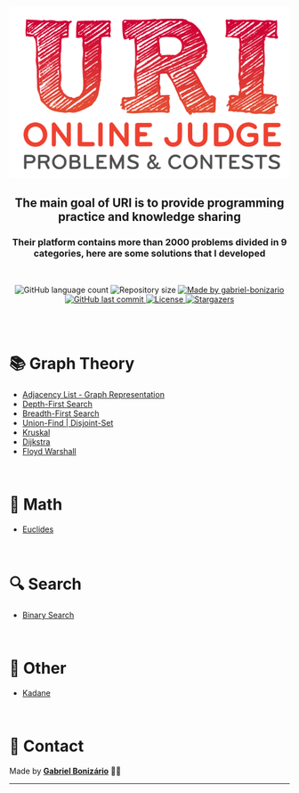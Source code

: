 ﻿<p align="center">
  <img alt="URI Online Judge" title="URI Online Judge" src="./.github/uri-logo.png">
</p>

<h2 align="center">The main goal of URI is to provide programming practice and knowledge sharing</h2>

<h3 align="center">Their platform contains more than 2000 problems divided in 9 categories, here are some solutions that I developed</h3>

<br />

<p align="center">
  <img alt="GitHub language count" src="https://img.shields.io/github/languages/count/Bonizario/uri-solutions?color=d61635">

  <img alt="Repository size" src="https://img.shields.io/github/repo-size/bonizario/uri-solutions?color=d81f34">

  <a href="https://www.linkedin.com/in/gabriel-bonizario/">
    <img alt="Made by gabriel-bonizario" src="https://img.shields.io/badge/made%20by-Gabriel%20Bonizario-dc2c34">
  </a>

  <a href="https://github.com/bonizario/uri-solutions/commits/master">
    <img alt="GitHub last commit" src="https://img.shields.io/github/last-commit/bonizario/uri-solutions?color=e54034">
  </a>

  <a href="https://github.com/Bonizario/uri-solutions/blob/master/LICENSE">
    <img alt="License" src="https://img.shields.io/github/license/bonizario/uri-solutions?color=f0442c">
  </a>

  <a href="https://github.com/Bonizario/uri-solutions/stargazers">
    <img alt="Stargazers" src="https://img.shields.io/github/stars/bonizario/uri-solutions?style=social">
  </a>
</p>

<br />
<br />

# :books: Graph Theory

 - [Adjacency List - Graph Representation](./algorithms/graphs/adjacency_list.cpp)
 - [Depth-First Search](./algorithms/graphs/dfs.cpp)
 - [Breadth-First Search](./algorithms/graphs/bfs.cpp)
 - [Union-Find | Disjoint-Set](./algorithms/graphs/union_find.cpp)
 - [Kruskal](./algorithms/graphs/kruskal.cpp)
 - [Dijkstra](./algorithms/graphs/dijkstra.cpp)
 - [Floyd Warshall](./algorithms/graphs/floyd_warshall_path.py)

<br />

# :thought_balloon: Math

- [Euclides](./algorithms/math/euclides.cpp)

<br />

# :mag: Search

 - [Binary Search](./algorithms/search/binary_search.cpp)

<br />

# :floppy_disk: Other

 - [Kadane](./algorithms/other/kadane.cpp)

<br />

# :postbox: Contact

Made by **[Gabriel Bonizário](https://www.linkedin.com/in/gabriel-bonizario/)** 👋🏻

---
